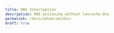 ```yaml
---
title: DNS Interception
description: DNS poisoning without lancache-dns
permalink: /docs/advanced/dns/
draft: true
---
```


